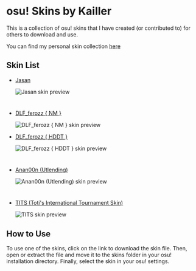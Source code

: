 # osu! Skins by Kailler

This is a collection of osu! skins that I have created (or contributed to) for others to download and use.

You can find my personal skin collection [<ins>here</ins>](https://github.com/Kaillr/osu-skins/blob/main/kailler-skins.md)

## Skin List

- [Jasan](https://drive.google.com/file/d/1bG-0LK9gMuJpRwZCxwqYFJFF5jsBX5So/view?usp=sharing)

  ![Jasan skin preview](https://user-images.githubusercontent.com/125704518/219818887-1fbd427f-4347-442b-90fb-5d75827b04c1.png)

#

- [DLF_ferozz { NM }](https://drive.google.com/file/d/1GtQkBWQRGG8HVG6LOnh43ClaupVy2jxI/view?usp=sharing)

  ![DLF_ferozz { NM } skin preview](https://user-images.githubusercontent.com/125704518/219818246-8b589e78-9d39-4ff2-9d75-68127713adb7.png)

- [DLF_ferozz { HDDT }](https://drive.google.com/file/d/1nlzNJ72uUj7ph6RTS61ojnm9sgzn4rTQ/view?usp=share_link)

  ![DLF_ferozz { HDDT } skin preview](https://user-images.githubusercontent.com/125704518/219818310-b086e423-8377-4f2f-8aa9-3b098d0c2321.png)

#

- [Anan00n (Utlending)](https://drive.google.com/file/d/1qP75p8iojN9ckWRkQSCEQk_BfsHcELMY/view?usp=sharing)

  ![Anan00n (Utlending) skin preview](https://user-images.githubusercontent.com/125704518/219819394-d1323e30-140b-4f27-8285-ef25f5a5b13f.png)

#

- [TITS (Toti's International Tournament Skin)](https://drive.google.com/file/d/1Ns8rR07rhawTSn-QqZPFAs8b2iJRqVD5/view?usp=sharing)

  ![TITS skin preview](https://user-images.githubusercontent.com/125704518/219874266-3a0da6ca-4f8b-4269-b469-19b033362fbe.png)


## How to Use

To use one of the skins, click on the link to download the skin file. Then, open or extract the file and move it to the skins folder in your osu! installation directory. Finally, select the skin in your osu! settings.

